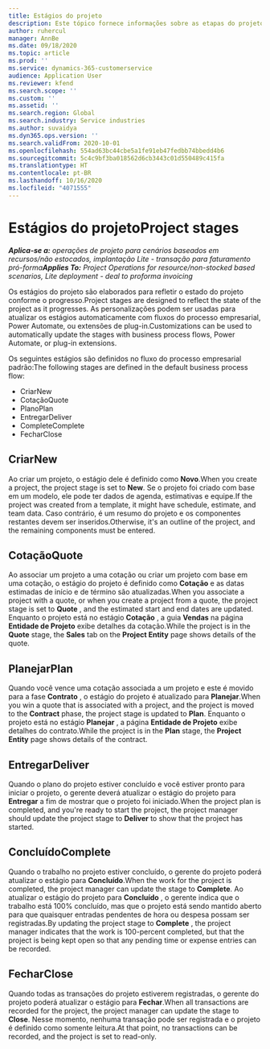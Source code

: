 ```yaml
---
title: Estágios do projeto
description: Este tópico fornece informações sobre as etapas do projeto que estão disponíveis em Operações do projeto do Microsoft Dynamics.
author: ruhercul
manager: AnnBe
ms.date: 09/18/2020
ms.topic: article
ms.prod: ''
ms.service: dynamics-365-customerservice
audience: Application User
ms.reviewer: kfend
ms.search.scope: ''
ms.custom: ''
ms.assetid: ''
ms.search.region: Global
ms.search.industry: Service industries
ms.author: suvaidya
ms.dyn365.ops.version: ''
ms.search.validFrom: 2020-10-01
ms.openlocfilehash: 554ad63bc44cbe5a1fe91eb47fedbb74bbedd4b6
ms.sourcegitcommit: 5c4c9bf3ba018562d6cb3443c01d550489c415fa
ms.translationtype: HT
ms.contentlocale: pt-BR
ms.lasthandoff: 10/16/2020
ms.locfileid: "4071555"
---
```

# <a name="project-stages"></a><span data-ttu-id="9d80e-103">Estágios do projeto</span><span class="sxs-lookup"><span data-stu-id="9d80e-103">Project stages</span></span>

<span data-ttu-id="9d80e-104">_**Aplica-se a:** operações de projeto para cenários baseados em recursos/não estocados, implantação Lite - transação para faturamento pró-forma_</span><span class="sxs-lookup"><span data-stu-id="9d80e-104">_**Applies To:** Project Operations for resource/non-stocked based scenarios, Lite deployment - deal to proforma invoicing_</span></span>

<span data-ttu-id="9d80e-105">Os estágios do projeto são elaborados para refletir o estado do projeto conforme o progresso.</span><span class="sxs-lookup"><span data-stu-id="9d80e-105">Project stages are designed to reflect the state of the project as it progresses.</span></span> <span data-ttu-id="9d80e-106">As personalizações podem ser usadas para atualizar os estágios automaticamente com fluxos do processo empresarial, Power Automate, ou extensões de plug-in.</span><span class="sxs-lookup"><span data-stu-id="9d80e-106">Customizations can be used to automatically update the stages with business process flows, Power Automate, or plug-in extensions.</span></span>

<span data-ttu-id="9d80e-107">Os seguintes estágios são definidos no fluxo do processo empresarial padrão:</span><span class="sxs-lookup"><span data-stu-id="9d80e-107">The following stages are defined in the default business process flow:</span></span>

- <span data-ttu-id="9d80e-108">Criar</span><span class="sxs-lookup"><span data-stu-id="9d80e-108">New</span></span>
- <span data-ttu-id="9d80e-109">Cotação</span><span class="sxs-lookup"><span data-stu-id="9d80e-109">Quote</span></span>
- <span data-ttu-id="9d80e-110">Plano</span><span class="sxs-lookup"><span data-stu-id="9d80e-110">Plan</span></span>
- <span data-ttu-id="9d80e-111">Entregar</span><span class="sxs-lookup"><span data-stu-id="9d80e-111">Deliver</span></span>
- <span data-ttu-id="9d80e-112">Complete</span><span class="sxs-lookup"><span data-stu-id="9d80e-112">Complete</span></span>
- <span data-ttu-id="9d80e-113">Fechar</span><span class="sxs-lookup"><span data-stu-id="9d80e-113">Close</span></span> 

## <a name="new"></a><span data-ttu-id="9d80e-114">Criar</span><span class="sxs-lookup"><span data-stu-id="9d80e-114">New</span></span>

<span data-ttu-id="9d80e-115">Ao criar um projeto, o estágio dele é definido como **Novo**.</span><span class="sxs-lookup"><span data-stu-id="9d80e-115">When you create a project, the project stage is set to **New**.</span></span> <span data-ttu-id="9d80e-116">Se o projeto foi criado com base em um modelo, ele pode ter dados de agenda, estimativas e equipe.</span><span class="sxs-lookup"><span data-stu-id="9d80e-116">If the project was created from a template, it might have schedule, estimate, and team data.</span></span> <span data-ttu-id="9d80e-117">Caso contrário, é um resumo do projeto e os componentes restantes devem ser inseridos.</span><span class="sxs-lookup"><span data-stu-id="9d80e-117">Otherwise, it's an outline of the project, and the remaining components must be entered.</span></span>

## <a name="quote"></a><span data-ttu-id="9d80e-118">Cotação</span><span class="sxs-lookup"><span data-stu-id="9d80e-118">Quote</span></span>

<span data-ttu-id="9d80e-119">Ao associar um projeto a uma cotação ou criar um projeto com base em uma cotação, o estágio do projeto é definido como **Cotação** e as datas estimadas de início e de término são atualizadas.</span><span class="sxs-lookup"><span data-stu-id="9d80e-119">When you associate a project with a quote, or when you create a project from a quote, the project stage is set to **Quote** , and the estimated start and end dates are updated.</span></span> <span data-ttu-id="9d80e-120">Enquanto o projeto está no estágio **Cotação** , a guia **Vendas** na página **Entidade de Projeto** exibe detalhes da cotação.</span><span class="sxs-lookup"><span data-stu-id="9d80e-120">While the project is in the **Quote** stage, the **Sales** tab on the **Project Entity** page shows details of the quote.</span></span>

## <a name="plan"></a><span data-ttu-id="9d80e-121">Planejar</span><span class="sxs-lookup"><span data-stu-id="9d80e-121">Plan</span></span>

<span data-ttu-id="9d80e-122">Quando você vence uma cotação associada a um projeto e este é movido para a fase **Contrato** , o estágio do projeto é atualizado para **Planejar**.</span><span class="sxs-lookup"><span data-stu-id="9d80e-122">When you win a quote that is associated with a project, and the project is moved to the **Contract** phase, the project stage is updated to **Plan**.</span></span> <span data-ttu-id="9d80e-123">Enquanto o projeto está no estágio **Planejar** , a página **Entidade de Projeto** exibe detalhes do contrato.</span><span class="sxs-lookup"><span data-stu-id="9d80e-123">While the project is in the **Plan** stage, the **Project Entity** page shows details of the contract.</span></span>

## <a name="deliver"></a><span data-ttu-id="9d80e-124">Entregar</span><span class="sxs-lookup"><span data-stu-id="9d80e-124">Deliver</span></span>

<span data-ttu-id="9d80e-125">Quando o plano do projeto estiver concluído e você estiver pronto para iniciar o projeto, o gerente deverá atualizar o estágio do projeto para **Entregar** a fim de mostrar que o projeto foi iniciado.</span><span class="sxs-lookup"><span data-stu-id="9d80e-125">When the project plan is completed, and you're ready to start the project, the project manager should update the project stage to **Deliver** to show that the project has started.</span></span>

## <a name="complete"></a><span data-ttu-id="9d80e-126">Concluído</span><span class="sxs-lookup"><span data-stu-id="9d80e-126">Complete</span></span> 

<span data-ttu-id="9d80e-127">Quando o trabalho no projeto estiver concluído, o gerente do projeto poderá atualizar o estágio para **Concluído**.</span><span class="sxs-lookup"><span data-stu-id="9d80e-127">When the work for the project is completed, the project manager can update the stage to **Complete**.</span></span> <span data-ttu-id="9d80e-128">Ao atualizar o estágio do projeto para **Concluído** , o gerente indica que o trabalho está 100% concluído, mas que o projeto está sendo mantido aberto para que quaisquer entradas pendentes de hora ou despesa possam ser registradas.</span><span class="sxs-lookup"><span data-stu-id="9d80e-128">By updating the project stage to **Complete** , the project manager indicates that the work is 100-percent completed, but that the project is being kept open so that any pending time or expense entries can be recorded.</span></span>

## <a name="close"></a><span data-ttu-id="9d80e-129">Fechar</span><span class="sxs-lookup"><span data-stu-id="9d80e-129">Close</span></span>

<span data-ttu-id="9d80e-130">Quando todas as transações do projeto estiverem registradas, o gerente do projeto poderá atualizar o estágio para **Fechar**.</span><span class="sxs-lookup"><span data-stu-id="9d80e-130">When all transactions are recorded for the project, the project manager can update the stage to **Close**.</span></span> <span data-ttu-id="9d80e-131">Nesse momento, nenhuma transação pode ser registrada e o projeto é definido como somente leitura.</span><span class="sxs-lookup"><span data-stu-id="9d80e-131">At that point, no transactions can be recorded, and the project is set to read-only.</span></span>

